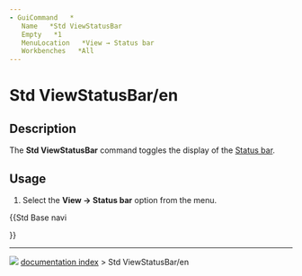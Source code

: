 ```yaml
---
- GuiCommand   *
   Name   *Std ViewStatusBar
   Empty   *1
   MenuLocation   *View → Status bar
   Workbenches   *All
---
```


# Std ViewStatusBar/en

## Description

The **Std ViewStatusBar** command toggles the display of the [Status bar](Status_bar.md).

## Usage

1.  Select the **View → Status bar** option from the menu.





{{Std Base navi

}}



---
![](images/Right_arrow.png) [documentation index](../README.md) > Std ViewStatusBar/en

